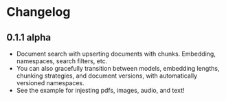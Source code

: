 # Changelog

## 0.1.1 alpha

- Document search with upserting documents with chunks.
  Embedding, namespaces, search filters, etc.
- You can also gracefully transition between models,
  embedding lengths, chunking strategies, and document
  versions, with automatically versioned namespaces.
- See the example for injesting pdfs, images, audio, and text!
